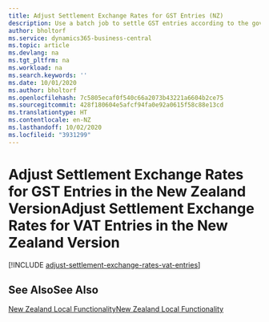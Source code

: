 ```yaml
---
title: Adjust Settlement Exchange Rates for GST Entries (NZ)
description: Use a batch job to settle GST entries according to the government exchange rates in the New Zealand version.
author: bholtorf
ms.service: dynamics365-business-central
ms.topic: article
ms.devlang: na
ms.tgt_pltfrm: na
ms.workload: na
ms.search.keywords: ''
ms.date: 10/01/2020
ms.author: bholtorf
ms.openlocfilehash: 7c5805ecaf0f540c66a2073b43221a6604b2ce75
ms.sourcegitcommit: 428f180604e5afcf94fa0e92a0615f58c88e13cd
ms.translationtype: HT
ms.contentlocale: en-NZ
ms.lasthandoff: 10/02/2020
ms.locfileid: "3931299"
---
```

# <a name="adjust-settlement-exchange-rates-for-vat-entries-in-the-new-zealand-version"></a><span data-ttu-id="f3c74-103">Adjust Settlement Exchange Rates for GST Entries in the New Zealand Version</span><span class="sxs-lookup"><span data-stu-id="f3c74-103">Adjust Settlement Exchange Rates for VAT Entries in the New Zealand Version</span></span>

[!INCLUDE [adjust-settlement-exchange-rates-vat-entries](../includes/AUNZ/adjust-settlement-exchange-rates-vat-entries.md)]

## <a name="see-also"></a><span data-ttu-id="f3c74-104">See Also</span><span class="sxs-lookup"><span data-stu-id="f3c74-104">See Also</span></span>

[<span data-ttu-id="f3c74-105">New Zealand Local Functionality</span><span class="sxs-lookup"><span data-stu-id="f3c74-105">New Zealand Local Functionality</span></span>](new-zealand-local-functionality.md)  
